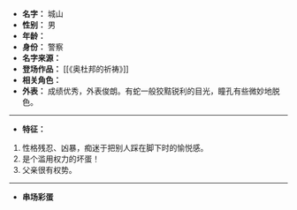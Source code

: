 
- **名字：** 城山
- **性别：** 男
- **年龄：** 
- **身份：** 警察
- **名字来源：** 
- **登场作品：** [[《奥杜邦的祈祷》]]
- **相关角色：** 
- **外表：** 成绩优秀，外表俊朗。有蛇一般狡黠锐利的目光，瞳孔有些微妙地脱色。

---

- **特征：** 

1. 性格残忍、凶暴，痴迷于把别人踩在脚下时的愉悦感。
2. 是个滥用权力的坏蛋！
3. 父亲很有权势。

---

- **串场彩蛋** 